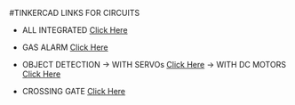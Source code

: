 
#TINKERCAD LINKS FOR CIRCUITS

* ALL INTEGRATED
[Click Here](https://www.tinkercad.com/things/gfvvqMsEXhM-railway-crossing-gate/editel?sharecode=C0t3nQkcrW9fHdvKPh-L4H-TazkfDKbcqm7G-igv56w)

* GAS ALARM
[Click Here](https://www.tinkercad.com/things/0qNitVcDFih-copy-of-gas-detection-alarm-system-with-arduino/editel?sharecode=Y7GEgR3GwRjaZgXXwLq-2yO9rmVzT7K-3Jz2FfAnSDU)

* OBJECT DETECTION 
    -> WITH SERVOs
        [Click Here](https://www.tinkercad.com/things/evBITMMP4C6-object-detection/editel?sharecode=jTl6cA8SdyEfWODoBoxODHiwVlLRf8nZNVPCnkQuccQ)
    -> WITH DC MOTORS
        [Click Here](https://www.tinkercad.com/things/dk4dNZ6qp1a-copy-of-railway-crossing-gate/editel?sharecode=2RUqcrC_1ws3ujT47JQYpZdXlce93rizjlVNPxzdq5Q)

* CROSSING GATE
[Click Here](https://www.tinkercad.com/things/iJ13B09MiSJ-railway-crossing-gate/editel?sharecode=IW93ejgUIyX56a_GlYIW6pRhso476HoGl-ZILoiN1p8)
